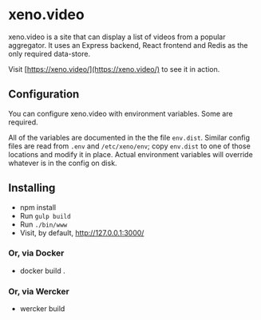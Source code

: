 # xeno.video

xeno.video is a site that can display a list of videos from a popular aggregator.
It uses an Express backend, React frontend and Redis as the only required data-store.

Visit [https://xeno.video/](https://xeno.video/) to see it in action.


## Configuration

You can configure xeno.video with environment variables. Some are required.

All of the variables are documented in the the file `env.dist`.  Similar config
files are read from `.env` and  `/etc/xeno/env`; copy `env.dist` to one of
those locations and modify it in place.  Actual environment variables will
override whatever is in the config on disk.

## Installing

* npm install
* Run `gulp build`
* Run `./bin/www`
* Visit, by default, http://127.0.0.1:3000/

### Or, via Docker

* docker build .

### Or, via Wercker

* wercker build
